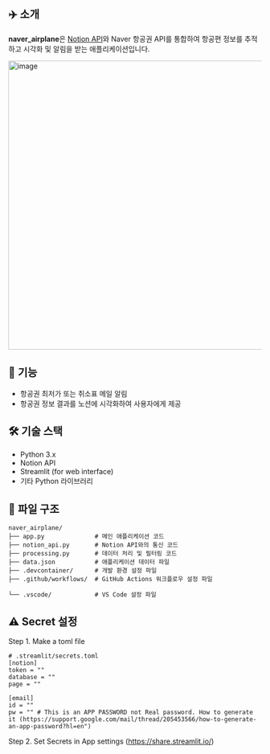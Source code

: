 

## ✈️ 소개

**naver_airplane**은 [Notion API](https://www.notion.so/)와 Naver 항공권 API를 통합하여 항공편 정보를 추적하고 시각화 및 알림을 받는 애플리케이션입니다.

<img width="786" height="575" alt="image" src="https://github.com/user-attachments/assets/8ddc6e99-20ee-4bdf-be1d-e1b0162683e5" />

## 🚀 기능

- 항공권 최저가 또는 취소표 메일 알림
- 항공권 정보 결과를 노션에 시각화하여 사용자에게 제공

## 🛠️ 기술 스택

- Python 3.x
- Notion API
- Streamlit (for web interface)
- 기타 Python 라이브러리

## 📁 파일 구조

```text
naver_airplane/
├── app.py              # 메인 애플리케이션 코드
├── notion_api.py       # Notion API와의 통신 코드
├── processing.py       # 데이터 처리 및 필터링 코드
├── data.json           # 애플리케이션 데이터 파일
├── .devcontainer/      # 개발 환경 설정 파일
├── .github/workflows/  # GitHub Actions 워크플로우 설정 파일

└── .vscode/            # VS Code 설정 파일
```

## ⚠️ Secret 설정
Step 1. Make a toml file

```text
# .streamlit/secrets.toml
[notion]
token = ""
database = ""
page = ""

[email]
id = ""
pw = "" # This is an APP PASSWORD not Real password. How to generate it (https://support.google.com/mail/thread/205453566/how-to-generate-an-app-password?hl=en")
```
Step 2. Set Secrets in App settings (https://share.streamlit.io/)
